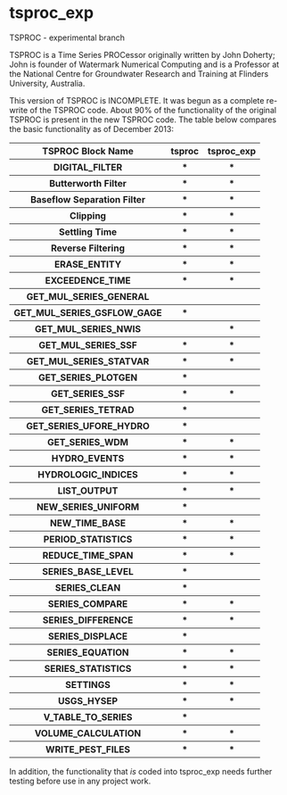 tsproc_exp
==========

TSPROC - experimental branch

TSPROC is a Time Series PROCessor originally written by John Doherty; John is founder of Watermark Numerical Computing and is a Professor at the National Centre for Groundwater Research and Training at Flinders University, Australia. 

This version of TSPROC is INCOMPLETE. It was begun as a complete re-write of the TSPROC code. About 90% of the functionality of the original TSPROC is present in the new TSPROC code. The table below compares the basic functionality as of December 2013:

<table>
  <tr>
    <th>TSPROC Block Name</th><th>tsproc</th><th>tsproc_exp</th>  
  </tr>
  <tr>
    <th>DIGITAL_FILTER</th><th>*</th><th>*</th>
  </tr>
  <tr>
    <th>Butterworth Filter</th><th>*</th><th>*</th>
  </tr>
  <tr>
    <th>Baseflow Separation Filter</th><th>*</th><th>*</th>
  </tr>
  <tr>
    <th>Clipping</th><th>*</th><th>*</th>
  </tr>
  <tr>
    <th>Settling Time</th><th>*</th><th>*</th>
  </tr>
  <tr>
    <th>Reverse Filtering</th><th>*</th><th>*</th>
  </tr>
  <tr>
    <th>ERASE_ENTITY</th><th>*</th><th>*</th>
  </tr>
  <tr>
    <th>EXCEEDENCE_TIME</th><th>*</th><th>*</th>
  </tr>
  <tr>
    <th>GET_MUL_SERIES_GENERAL</th><th></th><th></th>
  </tr>
  <tr>
    <th>GET_MUL_SERIES_GSFLOW_GAGE</th><th>*</th><th></th>
  </tr>
  <tr>
    <th>GET_MUL_SERIES_NWIS</th><th></th><th>*</th>
  </tr>
  <tr>
    <th>GET_MUL_SERIES_SSF</th><th>*</th><th>*</th>
  </tr>
  <tr>
    <th>GET_MUL_SERIES_STATVAR</th><th>*</th><th>*</th>
  </tr>
  <tr>
    <th>GET_SERIES_PLOTGEN</th><th>*</th><th></th>
  </tr>
  <tr>
    <th>GET_SERIES_SSF</th><th>*</th><th>*</th>
  </tr>
  <tr>
    <th>GET_SERIES_TETRAD</th><th>*</th><th></th>
  </tr>
  <tr>
    <th>GET_SERIES_UFORE_HYDRO</th><th>*</th><th></th>
  </tr>
  <tr>
    <th>GET_SERIES_WDM</th><th>*</th><th>*</th>
  </tr>
  <tr>
    <th>HYDRO_EVENTS</th><th>*</th><th>*</th>
  </tr>
  <tr>
    <th>HYDROLOGIC_INDICES</th><th>*</th><th>*</th>
  </tr>
  <tr>
    <th>LIST_OUTPUT</th><th>*</th><th>*</th>
  </tr>
  <tr>
    <th>NEW_SERIES_UNIFORM</th><th>*</th><th></th>
  </tr>
  <tr>
    <th>NEW_TIME_BASE</th><th>*</th><th>*</th>
  </tr>
  <tr>
    <th>PERIOD_STATISTICS</th><th>*</th><th>*</th>
  </tr>
  <tr>
    <th>REDUCE_TIME_SPAN</th><th>*</th><th>*</th>
  </tr>
  <tr>
    <th>SERIES_BASE_LEVEL</th><th>*</th><th></th>
  </tr>
  <tr>
    <th>SERIES_CLEAN</th><th>*</th><th></th>
  </tr>
  <tr>
    <th>SERIES_COMPARE</th><th>*</th><th>*</th>
  </tr>
  <tr>
    <th>SERIES_DIFFERENCE</th><th>*</th><th>*</th>
  </tr>
  <tr>
    <th>SERIES_DISPLACE</th><th>*</th><th></th>
  </tr>
  <tr>
    <th>SERIES_EQUATION</th><th>*</th><th>*</th>
  </tr>
  <tr>
    <th>SERIES_STATISTICS</th><th>*</th><th>*</th>
  </tr>
  <tr>
    <th>SETTINGS</th><th>*</th><th>*</th>
  </tr>
  <tr>
    <th>USGS_HYSEP</th><th>*</th><th>*</th>
  </tr>
  <tr>
    <th>V_TABLE_TO_SERIES</th><th>*</th><th></th>
  </tr>
  <tr>
    <th>VOLUME_CALCULATION</th><th>*</th><th>*</th>
  </tr>
  <tr>
    <th>WRITE_PEST_FILES</th><th>*</th><th>*</th>
  </tr>
</table>

In addition, the functionality that *is* coded into tsproc_exp needs further testing before use in any project work.
